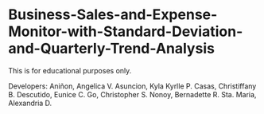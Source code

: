 # Business-Sales-and-Expense-Monitor-with-Standard-Deviation-and-Quarterly-Trend-Analysis
This is for educational purposes only.

Developers:
Aniñon, Angelica V.
Asuncion, Kyla Kyrlle P.
Casas, Christiffany B.
Descutido, Eunice C.
Go, Christopher S.
Nonoy, Bernadette R.
Sta. Maria, Alexandria D.
